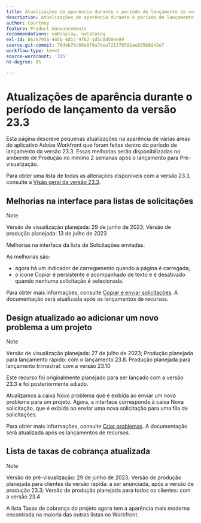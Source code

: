 ```yaml
---
title: Atualizações de aparência durante o período de lançamento da versão 23.3
description: Atualizações de aparência durante o período de lançamento da versão 23.3
author: Courtney
feature: Product Announcements
recommendations: noDisplay, noCatalog
exl-id: 86287956-445b-4d1c-9f62-1d5c8d58ee89
source-git-commit: 76deb76c66e8f8a7dea721378591ae035b8d42e7
workflow-type: tm+mt
source-wordcount: '315'
ht-degree: 0%

---
```


# Atualizações de aparência durante o período de lançamento da versão 23.3

Esta página descreve pequenas atualizações na aparência de várias áreas do aplicativo Adobe Workfront que foram feitas dentro do período de lançamento da versão 23.3. Essas melhorias serão disponibilizadas no ambiente de Produção no mínimo 2 semanas após o lançamento para Pré-visualização.

Para obter uma lista de todas as alterações disponíveis com a versão 23.3, consulte a [Visão geral da versão 23.3](/help/quicksilver/product-announcements/product-releases/23.3-release-activity/23-3-release-overview.md).

## Melhorias na interface para listas de solicitações

>[!NOTE]
>
>Versão de visualização planejada: 29 de junho de 2023; Versão de produção planejada: 13 de julho de 2023

Melhorias na interface da lista de Solicitações enviadas.

As melhorias são:

* agora há um indicador de carregamento quando a página é carregada;
* o ícone Copiar é persistente e acompanhado de texto e é desativado quando nenhuma solicitação é selecionada.

Para obter mais informações, consulte [Copiar e enviar solicitações](/help/quicksilver/manage-work/requests/create-requests/copy-and-submit-requests.md). A documentação será atualizada após os lançamentos de recursos.

## Design atualizado ao adicionar um novo problema a um projeto

>[!NOTE]
>
>Versão de visualização planejada: 27 de julho de 2023; Produção planejada para lançamento rápido: com o lançamento 23.8. Produção planejada para lançamento trimestral: com a versão 23.10
>
>Este recurso foi originalmente planejado para ser lançado com a versão 23.3 e foi posteriormente adiado.

Atualizamos a caixa Novo problema que é exibida ao enviar um novo problema para um projeto. Agora, a interface corresponde à caixa Nova solicitação, que é exibida ao enviar uma nova solicitação para uma fila de solicitações.

Para obter mais informações, consulte [Criar problemas](../../../manage-work/issues/manage-issues/create-issues.md). A documentação será atualizada após os lançamentos de recursos.

## Lista de taxas de cobrança atualizada

>[!NOTE]
>
>Versão de pré-visualização: 29 de junho de 2023; Versão de produção planejada para clientes da versão rápida: a ser anunciada, após a versão de produção 23.3; Versão de produção planejada para todos os clientes: com a versão 23.4

A lista Taxas de cobrança do projeto agora tem a aparência mais moderna encontrada na maioria das outras listas no Workfront.
